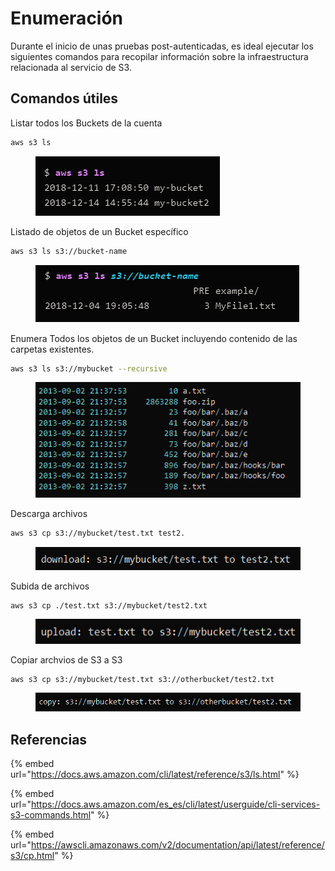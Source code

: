 # Enumeración

Durante el inicio de unas pruebas post-autenticadas, es ideal ejecutar los siguientes comandos para recopilar información sobre la infraestructura relacionada al servicio de S3.

## Comandos útiles

Listar todos los Buckets de la cuenta

```bash
aws s3 ls
```

<figure><img src="../../.gitbook/assets/image (18).png" alt=""><figcaption></figcaption></figure>

Listado de objetos de un Bucket específico

```bash
aws s3 ls s3://bucket-name
```

<figure><img src="../../.gitbook/assets/image (2).png" alt=""><figcaption></figcaption></figure>

Enumera Todos los objetos de un Bucket incluyendo contenido de las carpetas existentes.

```bash
aws s3 ls s3://mybucket --recursive
```

<figure><img src="../../.gitbook/assets/image (32).png" alt=""><figcaption></figcaption></figure>

Descarga archivos

```bash
aws s3 cp s3://mybucket/test.txt test2.
```

<figure><img src="../../.gitbook/assets/image (1).png" alt=""><figcaption></figcaption></figure>

Subida de archivos

```
aws s3 cp ./test.txt s3://mybucket/test2.txt
```

<figure><img src="../../.gitbook/assets/image (47).png" alt=""><figcaption></figcaption></figure>



Copiar archvios de S3 a S3

```
aws s3 cp s3://mybucket/test.txt s3://otherbucket/test2.txt
```

<figure><img src="../../.gitbook/assets/image (49).png" alt=""><figcaption></figcaption></figure>

## Referencias

{% embed url="https://docs.aws.amazon.com/cli/latest/reference/s3/ls.html" %}

{% embed url="https://docs.aws.amazon.com/es_es/cli/latest/userguide/cli-services-s3-commands.html" %}

{% embed url="https://awscli.amazonaws.com/v2/documentation/api/latest/reference/s3/cp.html" %}

